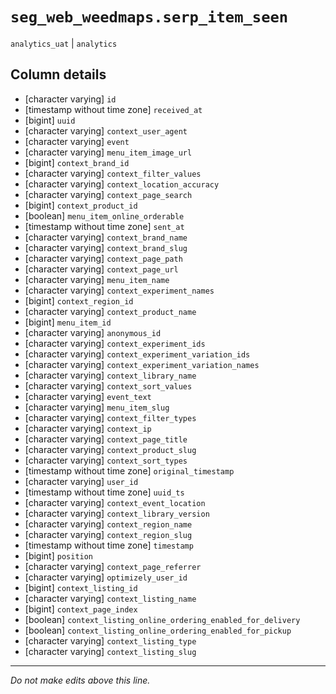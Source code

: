 # `seg_web_weedmaps.serp_item_seen`
`analytics_uat` | `analytics`

## Column details
* [character varying] `id`
* [timestamp without time zone] `received_at`
* [bigint]    `uuid`
* [character varying] `context_user_agent`
* [character varying] `event`
* [character varying] `menu_item_image_url`
* [bigint]    `context_brand_id`
* [character varying] `context_filter_values`
* [character varying] `context_location_accuracy`
* [character varying] `context_page_search`
* [bigint]    `context_product_id`
* [boolean]   `menu_item_online_orderable`
* [timestamp without time zone] `sent_at`
* [character varying] `context_brand_name`
* [character varying] `context_brand_slug`
* [character varying] `context_page_path`
* [character varying] `context_page_url`
* [character varying] `menu_item_name`
* [character varying] `context_experiment_names`
* [bigint]    `context_region_id`
* [character varying] `context_product_name`
* [bigint]    `menu_item_id`
* [character varying] `anonymous_id`
* [character varying] `context_experiment_ids`
* [character varying] `context_experiment_variation_ids`
* [character varying] `context_experiment_variation_names`
* [character varying] `context_library_name`
* [character varying] `context_sort_values`
* [character varying] `event_text`
* [character varying] `menu_item_slug`
* [character varying] `context_filter_types`
* [character varying] `context_ip`
* [character varying] `context_page_title`
* [character varying] `context_product_slug`
* [character varying] `context_sort_types`
* [timestamp without time zone] `original_timestamp`
* [character varying] `user_id`
* [timestamp without time zone] `uuid_ts`
* [character varying] `context_event_location`
* [character varying] `context_library_version`
* [character varying] `context_region_name`
* [character varying] `context_region_slug`
* [timestamp without time zone] `timestamp`
* [bigint]    `position`
* [character varying] `context_page_referrer`
* [character varying] `optimizely_user_id`
* [bigint]    `context_listing_id`
* [character varying] `context_listing_name`
* [bigint]    `context_page_index`
* [boolean]   `context_listing_online_ordering_enabled_for_delivery`
* [boolean]   `context_listing_online_ordering_enabled_for_pickup`
* [character varying] `context_listing_type`
* [character varying] `context_listing_slug`

-------------------------------------------------------------------------------
*Do not make edits above this line.*

